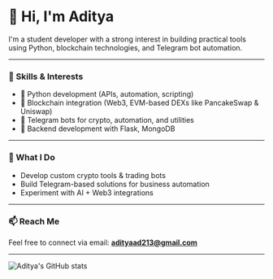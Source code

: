 # 👋 Hi, I'm Aditya

I'm a student developer with a strong interest in building practical tools using Python, blockchain technologies, and Telegram bot automation.

---

### 🧠 Skills & Interests
- 🔹 Python development (APIs, automation, scripting)
- 🔹 Blockchain integration (Web3, EVM-based DEXs like PancakeSwap & Uniswap)
- 🔹 Telegram bots for crypto, automation, and utilities
- 🔹 Backend development with Flask, MongoDB

---

### 💼 What I Do
- Develop custom crypto tools & trading bots
- Build Telegram-based solutions for business automation
- Experiment with AI + Web3 integrations

---

### 📫 Reach Me
Feel free to connect via email: **adityaad213@gmail.com**

---

<!-- GitHub Stats -->
![Aditya's GitHub stats](https://github-readme-stats.vercel.app/api?username=adityaad213&show_icons=true&theme=default)

